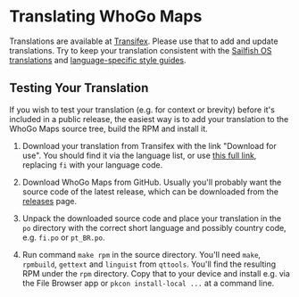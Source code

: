 Translating WhoGo Maps
=====================

Translations are available at [Transifex][1]. Please use that to add and
update translations. Try to keep your translation consistent with the
[Sailfish OS translations][2] and [language-specific style guides][3].

[1]: https://www.transifex.com/otsaloma/whogo-maps/
[2]: https://sailfishos.org/wiki/Translate_the_OS
[3]: https://sailfishos.org/wiki/Translate_the_OS#Style

## Testing Your Translation

If you wish to test your translation (e.g. for context or brevity)
before it's included in a public release, the easiest way is to add your
translation to the WhoGo Maps source tree, build the RPM and install it.

1. Download your translation from Transifex with the link "Download for
   use". You should find it via the language list, or
   use [this full link][dl-po], replacing `fi` with your language code.

1. Download WhoGo Maps from GitHub. Usually you'll probably want the
   source code of the latest release, which can be downloaded from
   the [releases][releases] page.

1. Unpack the downloaded source code and place your translation in the
   `po` directory with the correct short language and possibly country
   code, e.g. `fi.po` or `pt_BR.po`.

1. Run command `make rpm` in the source directory. You'll need `make`,
   `rpmbuild`, `gettext` and `linguist` from `qttools`. You'll find the
   resulting RPM under the `rpm` directory. Copy that to your device and
   install e.g. via the File Browser app or `pkcon install-local ...` at
   a command line.

[dl-po]: https://www.transifex.com/otsaloma/whogo-maps/whogo-mapspot/fi/download/for_use/
[releases]: https://github.com/otsaloma/whogo-maps/releases
